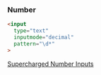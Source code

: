 ### Number

```html
<input
  type="text"
  inputmode="decimal"
  pattern="\d*"
>
```

[Supercharged Number Inputs](https://kilianvalkhof.com/2020/javascript/supercharging-input-type-number/)

